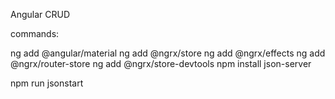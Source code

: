 Angular CRUD

commands:

ng add @angular/material
ng add @ngrx/store
ng add @ngrx/effects
ng add @ngrx/router-store
ng add @ngrx/store-devtools
npm install json-server

npm run jsonstart